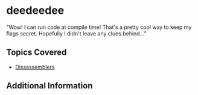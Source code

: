 # deedeedee
"Wow! I can run code at compile time! That's a pretty cool way to keep my flags secret. Hopefully I didn't leave any clues behind..."
## Topics Covered

- [Dissassemblers](/reverse-engineering/what-are-disassemblers/)
## Additional Information

